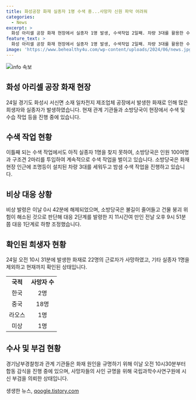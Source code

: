 ```yaml
---
title: 화성공장 화재 실종자 1명 수색 중...사망자 신원 파악 어려워
categories:
  - News
excerpt: >
  화성 아리셀 공장 화재 현장에서 실종자 1명 발생, 수색작업 2일째. 차량 3대를 활용한 수색과 밤샘 수색 작업으로 인명 수색을 계속 중. 대응 2단계 해제되며 불길이 줄어들고, 건물 붕괴 위험이 해소돼 대응 1단계로 조정. 화재 원인 규명을 위해 합동 감식을 실시 중. 현재 사망자들은 신원 파악이 어려워 장례식장은 마련되지 않은 상태. 사망자들의 사인 규명을 위해 국립과학수사연구원에 시신 부검을 의뢰한 상태.
feature_text: >
  화성 아리셀 공장 화재 현장에서 실종자 1명 발생, 수색작업 2일째. 차량 3대를 활용한 수색과 밤샘 수색 작업으로 인명 수색을 계속 중. 대응 2단계 해제되며 불길이 줄어들고, 건물 붕괴 위험이 해소돼 대응 1단계로 조정. 화재 원인 규명을 위해 합동 감식을 실시 중. 현재 사망자들은 신원 파악이 어려워 장례식장은 마련되지 않은 상태. 사망자들의 사인 규명을 위해 국립과학수사연구원에 시신 부검을 의뢰한 상태.
image: 'https://www.behealthy4u.com/wp-content/uploads/2024/06/news.jpg'
---
```


<p><img src="https://www.behealthy4u.com/wp-content/uploads/2024/06/news.jpg" alt="info 속보" /></p>

<h2 data-ke-size="size26">화성 아리셀 공장 화재 현장</h2>

<p data-ke-size="size16">24일 경기도 화성시 서신면 소재 일차전지 제조업체 공장에서 발생한 화재로 인해 많은 희생자와 실종자가 발생하였습니다. 현재 관계 기관들과 소방당국이 현장에서 수색 및 수습 작업 등을 진행 중에 있습니다.</p>

<h2 data-ke-size="size24">수색 작업 현황</h2>

<p data-ke-size="size16">이틀째 되는 수색 작업에서도 아직 실종자 1명을 찾지 못하여, 소방당국은 인원 100여명과 구조견 2마리를 투입하여 계속적으로 수색 작업을 벌이고 있습니다. 소방당국은 화재 현장 인근에 조명등이 설치된 차량 3대를 세워두고 밤샘 수색 작업을 진행하고 있습니다.</p>

<h2 data-ke-size="size24">비상 대응 상황</h2>

<p data-ke-size="size16">비상 발령은 이날 0시 42분에 해제되었으며, 소방당국은 불길이 줄어들고 건물 붕괴 위험이 해소된 것으로 판단해 대응 2단계를 발령한 지 11시간여 만인 전날 오후 9시 51분쯤 대응 1단계로 하향 조정했습니다.</p>

<h2 data-ke-size="size24">확인된 희생자 현황</h2>

<p data-ke-size="size16">24일 오전 10시 31분에 발생한 화재로 22명의 근로자가 사망하였고, 기타 실종자 1명을 제외하고 현재까지 확인된 상태입니다.</p>

<table>
    <tr>
        <td style="text-align: center; height: 17px;"><b>국적</b></td>
        <td style="text-align: center; height: 17px;"><b>사망자 수</b></td>
    </tr>
    <tr>
        <td style="text-align: center; height: 17px;">한국</td>
        <td style="text-align: center; height: 17px;">2명</td>
    </tr>
    <tr>
        <td style="text-align: center; height: 17px;">중국</td>
        <td style="text-align: center; height: 17px;">18명</td>
    </tr>
    <tr>
        <td style="text-align: center; height: 17px;">라오스</td>
        <td style="text-align: center; height: 17px;">1명</td>
    </tr>
    <tr>
        <td style="text-align: center; height: 17px;">미상</td>
        <td style="text-align: center; height: 17px;">1명</td>
    </tr>
</table>

<h2 data-ke-size="size24">수사 및 부검 현황</h2>

<p data-ke-size="size16">경기남부경찰청과 관계 기관들은 화재 원인을 규명하기 위해 이날 오전 10시30분부터 합동 감식을 진행 중에 있으며, 사망자들의 사인 규명을 위해 국립과학수사연구원에 시신 부검을 의뢰한 상태입니다.</p>
생생한 뉴스, <a href="https://qoogle.tistory.com" rel="dofollow">qoogle.tistory.com</a>


